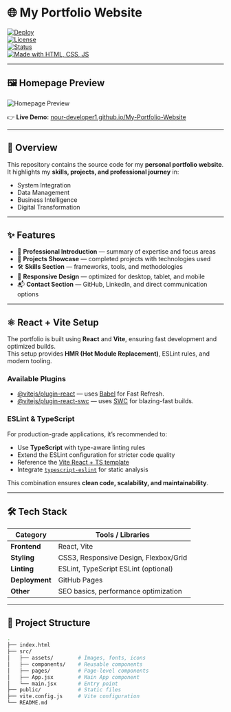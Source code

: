 # 🌐 My Portfolio Website  

[![Deploy](https://img.shields.io/badge/Deploy-GitHub%20Pages-blue)](https://nour-developer1.github.io/My-Portfolio-Website/)  
[![License](https://img.shields.io/badge/License-MIT-green.svg)](LICENSE)  
[![Status](https://img.shields.io/badge/Status-Live-success)](https://nour-developer1.github.io/My-Portfolio-Website/)  
[![Made with HTML, CSS, JS](https://img.shields.io/badge/Made%20with-HTML%2C%20CSS%2C%20JS-orange)](#-tech-stack)  

---

## 🖼️ Homepage Preview  

![Homepage Preview](./assets/images/homepage.png)  

👉 **Live Demo:** [nour-developer1.github.io/My-Portfolio-Website](https://nour-developer1.github.io/My-Portfolio-Website/)  

---

## 📌 Overview  

This repository contains the source code for my **personal portfolio website**.  
It highlights my **skills, projects, and professional journey** in:  
- System Integration  
- Data Management  
- Business Intelligence  
- Digital Transformation  

---

## ✨ Features  

- 🎯 **Professional Introduction** — summary of expertise and focus areas  
- 💼 **Projects Showcase** — completed projects with technologies used  
- 🛠️ **Skills Section** — frameworks, tools, and methodologies  
- 📱 **Responsive Design** — optimized for desktop, tablet, and mobile  
- 📬 **Contact Section** — GitHub, LinkedIn, and direct communication options  

---

## ⚛️ React + Vite Setup  

The portfolio is built using **React** and **Vite**, ensuring fast development and optimized builds.  
This setup provides **HMR (Hot Module Replacement)**, ESLint rules, and modern tooling.  

### Available Plugins  

- [@vitejs/plugin-react](https://github.com/vitejs/vite-plugin-react/blob/main/packages/plugin-react) — uses [Babel](https://babeljs.io/) for Fast Refresh.  
- [@vitejs/plugin-react-swc](https://github.com/vitejs/vite-plugin-react-swc) — uses [SWC](https://swc.rs/) for blazing-fast builds.  

### ESLint & TypeScript  

For production-grade applications, it’s recommended to:  
- Use **TypeScript** with type-aware linting rules  
- Extend the ESLint configuration for stricter code quality  
- Reference the [Vite React + TS template](https://github.com/vitejs/vite/tree/main/packages/create-vite/template-react-ts)  
- Integrate [`typescript-eslint`](https://typescript-eslint.io) for static analysis  

This combination ensures **clean code, scalability, and maintainability**.  

---

## 🛠️ Tech Stack  

| Category        | Tools / Libraries |
|-----------------|-------------------|
| **Frontend**    | React, Vite |
| **Styling**     | CSS3, Responsive Design, Flexbox/Grid |
| **Linting**     | ESLint, TypeScript ESLint (optional) |
| **Deployment**  | GitHub Pages |
| **Other**       | SEO basics, performance optimization |

---

## 📂 Project Structure  

```bash
.
├── index.html
├── src/
│   ├── assets/        # Images, fonts, icons
│   ├── components/    # Reusable components
│   ├── pages/         # Page-level components
│   ├── App.jsx        # Main App component
│   └── main.jsx       # Entry point
├── public/            # Static files
├── vite.config.js     # Vite configuration
└── README.md
